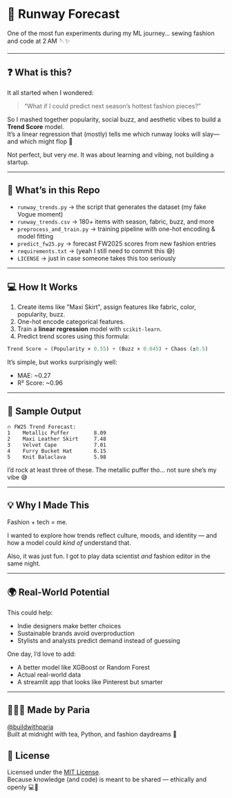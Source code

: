 
# 🧵 Runway Forecast

One of the most fun experiments during my ML journey… sewing fashion and code at 2 AM 🪡✨

---

## ❓ What is this?

It all started when I wondered:  
> “What if I could predict next season’s hottest fashion pieces?”

So I mashed together popularity, social buzz, and aesthetic vibes to build a **Trend Score** model.  
It’s a linear regression that (mostly) tells me which runway looks will slay—and which might flop 🙈

Not perfect, but very *me*. It was about learning and vibing, not building a startup.

---

## 📂 What’s in this Repo

- `runway_trends.py` → the script that generates the dataset (my fake Vogue moment)
- `runway_trends.csv` → 180+ items with season, fabric, buzz, and more
- `preprocess_and_train.py` → training pipeline with one-hot encoding & model fitting
- `predict_fw25.py` → forecast FW2025 scores from new fashion entries
- `requirements.txt` → (yeah I still need to commit this 😅)
- `LICENSE` → just in case someone takes this too seriously

---

## 💻 How It Works

1. Create items like "Maxi Skirt", assign features like fabric, color, popularity, buzz.
2. One-hot encode categorical features.
3. Train a **linear regression** model with `scikit-learn`.
4. Predict trend scores using this formula:

```python
Trend Score = (Popularity × 0.55) + (Buzz × 0.045) + Chaos (±0.5)
```

It’s simple, but works surprisingly well:
- MAE: ~0.27
- R² Score: ~0.96

---

## 🔮 Sample Output

```text
🔥 FW25 Trend Forecast:
1    Metallic Puffer        8.09
2    Maxi Leather Skirt     7.48
3    Velvet Cape            7.01
4    Furry Bucket Hat       6.15
5    Knit Balaclava         5.98
```

I’d rock at least three of these. The metallic puffer tho… not sure she’s my vibe 😅

---

## 💡 Why I Made This

Fashion + tech = me.

I wanted to explore how trends reflect culture, moods, and identity — and how a model could *kind of* understand that.

Also, it was just fun. I got to play data scientist *and* fashion editor in the same night.

---

## 🌍 Real-World Potential

This could help:
- Indie designers make better choices
- Sustainable brands avoid overproduction
- Stylists and analysts predict demand instead of guessing

One day, I’d love to add:
- A better model like XGBoost or Random Forest
- Actual real-world data
- A streamlit app that looks like Pinterest but smarter

---

## 👩🏻‍💻 Made by Paria

[@buildwithparia](https://github.com/buildwithparia)  
Built at midnight with tea, Python, and fashion daydreams 💅

## 📜 License

Licensed under the [MIT License](./LICENSE).  
Because knowledge (and code) is meant to be shared — ethically and openly 💻💫

